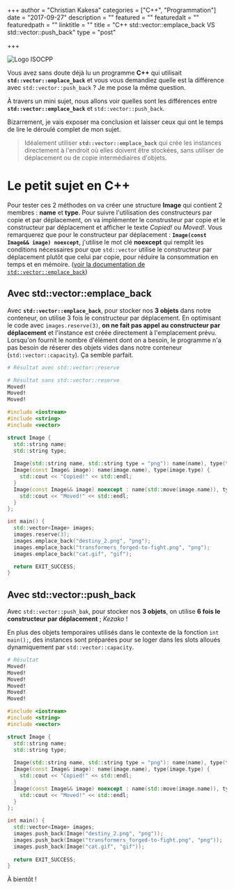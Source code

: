 +++
author = "Christian Kakesa"
categories = ["C++", "Programmation"]
date = "2017-09-27"
description = ""
featured = ""
featuredalt = ""
featuredpath = ""
linktitle = ""
title = "C++ std::vector::emplace_back VS std::vector::push_back"
type = "post"

+++

![Logo ISOCPP](/images/logo_cpp_w260.png#floatleft)

Vous avez sans doute déjà lu un programme **C++** qui utilisait **`std::vector::emplace_back`** et vous vous demandiez quelle est la différence avec `std::vector::push_back` ? Je me pose la même question.

À travers un mini sujet, nous allons voir quelles sont les différences entre **`std::vector::emplace_back`** et `std::vector::push_back`.

Bizarrement, je vais exposer ma conclusion et laisser ceux qui ont le temps de lire le déroulé complet de mon sujet.

> Idéalement utiliser **`std::vector::emplace_back`** qui crée les instances directement à l'endroit où elles doivent être stockées, sans utiliser de déplacement ou de copie intermédiaires d'objets.

# Le petit sujet en C++

Pour tester ces 2 méthodes on va créer une structure **Image** qui contient 2 membres : **name** et **type**.
Pour suivre l'utilisation des constructeurs par copie et par déplacement, on va implémenter le construsteur par copie et le constructeur par déplacement et afficher le texte *Copied!* ou *Moved!*.
Vous remarquerez que pour le constructeur par déplacement : **`Image(const Image&& image) noexcept`**, j'utilise le mot clé **noexcept** qui remplit les conditions nécessaires pour que `std::vector` utilise le constructeur par déplacement plutôt que celui par copie, pour réduire la consommation en temps et en mémoire. ([voir la documentation de `std::vector::emplace_back`](http://en.cppreference.com/w/cpp/container/vector/emplace_back))

## Avec std::vector::emplace_back

Avec **`std::vector::emplace_back`**, pour stocker nos **3 objets** dans notre conteneur, on utilise 3 fois le constructeur par déplacement.
En optimisant le code avec `images.reserve(3)`, **on ne fait pas appel au constructeur par déplacement** et l'instance est créée directement à l'emplacement prévu.
Lorsqu'on fournit le nombre d'élément dont on a besoin, le programme n'a pas besoin de réserer des objets vides dans notre conteneur (`std::vector::capacity`).
Ça semble parfait.

```bash
# Résultat avec std::vector::reserve

```

```bash
# Résultat sans std::vector::reserve
Moved!
Moved!
Moved!
```

```cpp
#include <iostream>
#include <string>
#include <vector>

struct Image {
  std::string name;
  std::string type;
  
  Image(std::string name, std::string type = "png"): name(name), type(type) {}
  Image(const Image& image): name(image.name), type(image.type) {
    std::cout << "Copied!" << std::endl;
  }
  Image(const Image&& image) noexcept : name(std::move(image.name)), type(std::move(image.type)) {
    std::cout << "Moved!" << std::endl;
  }
};

int main() {
  std::vector<Image> images;
  images.reserve(3);
  images.emplace_back("destiny_2.png", "png");
  images.emplace_back("transformers_forged-to-fight.png", "png");
  images.emplace_back("cat.gif", "gif");

  return EXIT_SUCCESS;
}

```

## Avec std::vector::push_back

Avec `std::vector::push_bak`, pour stocker nos **3 objets**, on utilise **6 fois le constructeur par déplacement** ; *Kezako* !

En plus des objets temporaires utilisés dans le contexte de la fonction `int main();`, des instances sont préparées pour se loger dans les slots alloués dynamiquement par `std::vector::capacity`.

```bash
# Résultat
Moved!
Moved!
Moved!
Moved!
Moved!
Moved!
```

```cpp
#include <iostream>
#include <string>
#include <vector>

struct Image {
  std::string name;
  std::string type;
  
  Image(std::string name, std::string type = "png"): name(name), type(type) {}
  Image(const Image& image): name(image.name), type(image.type) {
    std::cout << "Copied!" << std::endl;
  }
  Image(const Image&& image) noexcept : name(std::move(image.name)), type(std::move(image.type)) {
    std::cout << "Moved!" << std::endl;
  }
};

int main() {
  std::vector<Image> images;
  images.push_back(Image("destiny_2.png", "png"));
  images.push_back(Image("transformers_forged-to-fight.png", "png"));
  images.push_back(Image("cat.gif", "gif"));
  
  return EXIT_SUCCESS;
}

```

À bientôt !
